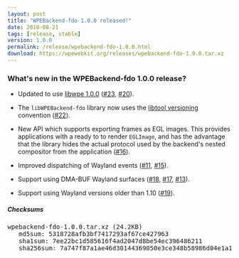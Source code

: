 ```yaml
---
layout: post
title: "WPEBackend-fdo 1.0.0 released!"
date: 2018-08-21
tags: [release, stable]
version: 1.0.0
permalink: /release/wpebackend-fdo-1.0.0.html
download: https://wpewebkit.org/releases/wpebackend-fdo-1.0.0.tar.xz
---
```



### What's new in the WPEBackend-fdo 1.0.0 release?

- Updated to use [libwpe 1.0.0](https://github.com/WebPlatformForEmbedded/libwpe/releases/tag/1.0.0)
  ([#23](https://github.com/Igalia/WPEBackend-fdo/pull/23),
  [#20](https://github.com/Igalia/WPEBackend-fdo/pull/20)).

- The `libWPEBackend-fdo` library now uses the [libtool
  versioning](https://autotools.io/libtool/version.html) convention
  ([#22](https://github.com/Igalia/WPEBackend-fdo/pull/22)).

- New API which supports exporting frames as EGL images. This provides
  applications with a ready to to render `EGLImage`, and has the advantage
  that the library hides the actual protocol used by the backend's nested
  compositor from the application
  ([#16](https://github.com/Igalia/WPEBackend-fdo/pull/16)).

- Improved dispatching of Wayland events
  ([#11](https://github.com/Igalia/WPEBackend-fdo/pull/11),
  [#15](https://github.com/Igalia/WPEBackend-fdo/pull/15)).

- Support using DMA-BUF Wayland surfaces
  ([#18](https://github.com/Igalia/WPEBackend-fdo/pull/18),
  [#17](https://github.com/Igalia/WPEBackend-fdo/pull/17),
  [#13](https://github.com/Igalia/WPEBackend-fdo/pull/13)).

- Support using Wayland versions older than 1.10
  ([#19](https://github.com/Igalia/WPEBackend-fdo/pull/19)).


##### Checksums

<pre>
wpebackend-fdo-1.0.0.tar.xz (24.2KB)
   md5sum: 5318728afb3bf7417293af67ce427963
   sha1sum: 7ee22bc1d585616f4ad2047d8be54ec396486211
   sha256sum: 7a747f87a1ae46d30144369050e3ce348b58986d04e1a139ba75c198fa636729
</pre>
